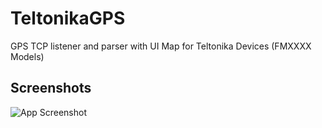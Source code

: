 
# TeltonikaGPS

GPS TCP listener and parser with UI Map for Teltonika Devices (FMXXXX Models)



## Screenshots

![App Screenshot](https://iili.io/HG97Fix.png)

